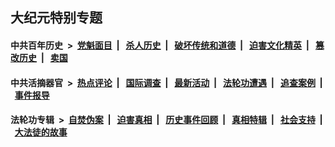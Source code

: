 ## 大纪元特别专题

#### 中共百年历史 &nbsp;>&nbsp; [党魁面目](indexes/nf1176107/README.md?05210430) &nbsp;| &nbsp; [杀人历史](indexes/nf1176106/README.md?05210430) &nbsp;| &nbsp; [破坏传统和道德](indexes/nf1176106/README.md?05210430) &nbsp;| &nbsp; [迫害文化精英](indexes/nf1176111/README.md?05210430) &nbsp;| &nbsp; [篡改历史](indexes/nf1176115/README.md?05210430) &nbsp;| &nbsp; [卖国](indexes/nf1176117/README.md?05210430) 

#### 中共活摘器官 &nbsp;>&nbsp; [热点评论](indexes/nf5879/README.md?05210430) &nbsp;| &nbsp; [国际调查](indexes/nf5947/README.md?05210430) &nbsp;| &nbsp; [最新活动](indexes/nf5883/README.md?05210430) &nbsp;| &nbsp; [法轮功遭遇](indexes/nf5881/README.md?05210430) &nbsp;| &nbsp; [追查案例](indexes/nf5880/README.md?05210430) &nbsp;| &nbsp; [事件报导](indexes/nf5877/README.md?05210430) 

#### 法轮功专辑 &nbsp;>&nbsp; [自焚伪案](indexes/nf5562/README.md?05210430) &nbsp;| &nbsp; [迫害真相](indexes/nf4379/README.md?05210430) &nbsp;| &nbsp; [历史事件回顾](indexes/nf5793/README.md?05210430) &nbsp;| &nbsp; [真相特辑](indexes/nf4389/README.md?05210430) &nbsp;| &nbsp; [社会支持](indexes/nf4386/README.md?05210430) &nbsp;| &nbsp; [大法徒的故事](indexes/nf1147481/README.md?05210430) 


